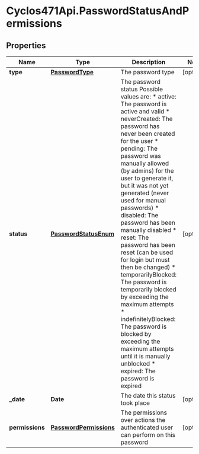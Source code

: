 # Cyclos471Api.PasswordStatusAndPermissions

## Properties
Name | Type | Description | Notes
------------ | ------------- | ------------- | -------------
**type** | [**PasswordType**](PasswordType.md) | The password type | [optional] 
**status** | [**PasswordStatusEnum**](PasswordStatusEnum.md) | The password status Possible values are: * active: The password is active and valid * neverCreated: The password has never been created for the user * pending: The password was manually allowed (by admins) for the user to generate it, but it was not yet generated (never used for manual passwords) * disabled: The password has been manually disabled * reset: The password has been reset (can be used for login but must then be changed) * temporarilyBlocked: The password is temporarily blocked by exceeding the maximum attempts * indefinitelyBlocked: The password is blocked by exceeding the maximum attempts until it is manually unblocked * expired: The password is expired  | [optional] 
**_date** | **Date** | The date this status took place | [optional] 
**permissions** | [**PasswordPermissions**](PasswordPermissions.md) | The permissions over actions the authenticated user can perform on this password  | [optional] 


